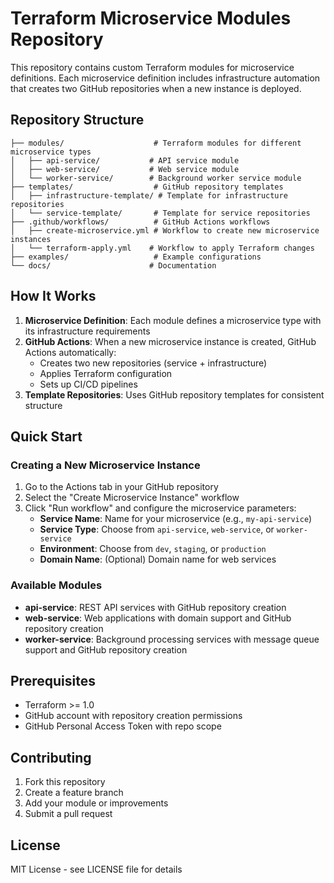 # Terraform Microservice Modules Repository

This repository contains custom Terraform modules for microservice definitions. Each microservice definition includes infrastructure automation that creates two GitHub repositories when a new instance is deployed.

## Repository Structure

```
├── modules/                    # Terraform modules for different microservice types
│   ├── api-service/           # API service module
│   ├── web-service/           # Web service module
│   └── worker-service/        # Background worker service module
├── templates/                  # GitHub repository templates
│   ├── infrastructure-template/ # Template for infrastructure repositories
│   └── service-template/       # Template for service repositories
├── .github/workflows/          # GitHub Actions workflows
│   ├── create-microservice.yml # Workflow to create new microservice instances
│   └── terraform-apply.yml    # Workflow to apply Terraform changes
├── examples/                   # Example configurations
└── docs/                      # Documentation
```

## How It Works

1. **Microservice Definition**: Each module defines a microservice type with its infrastructure requirements
2. **GitHub Actions**: When a new microservice instance is created, GitHub Actions automatically:
   - Creates two new repositories (service + infrastructure)
   - Applies Terraform configuration
   - Sets up CI/CD pipelines
3. **Template Repositories**: Uses GitHub repository templates for consistent structure

## Quick Start

### Creating a New Microservice Instance

1. Go to the Actions tab in your GitHub repository
2. Select the "Create Microservice Instance" workflow
3. Click "Run workflow" and configure the microservice parameters:
   - **Service Name**: Name for your microservice (e.g., `my-api-service`)
   - **Service Type**: Choose from `api-service`, `web-service`, or `worker-service`
   - **Environment**: Choose from `dev`, `staging`, or `production`
   - **Domain Name**: (Optional) Domain name for web services

### Available Modules

- **api-service**: REST API services with GitHub repository creation
- **web-service**: Web applications with domain support and GitHub repository creation
- **worker-service**: Background processing services with message queue support and GitHub repository creation

## Prerequisites

- Terraform >= 1.0
- GitHub account with repository creation permissions
- GitHub Personal Access Token with repo scope

## Contributing

1. Fork this repository
2. Create a feature branch
3. Add your module or improvements
4. Submit a pull request

## License

MIT License - see LICENSE file for details 